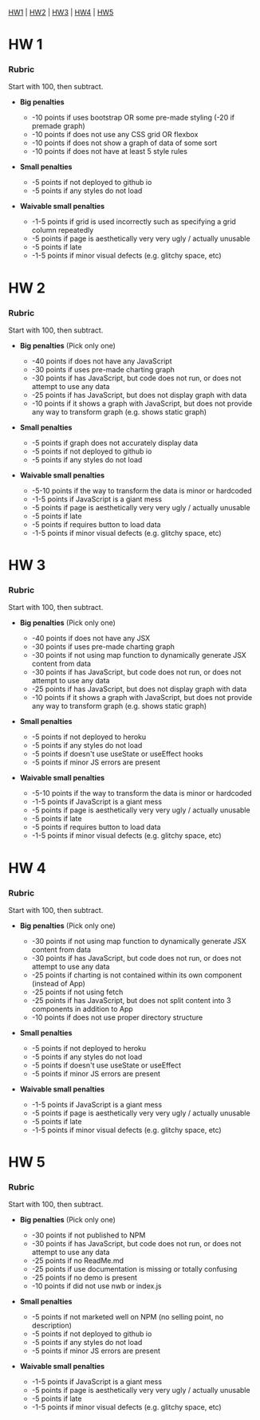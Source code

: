 [HW1](#hw-1) | [HW2](#hw-2) | [HW3](#hw-3) | [HW4](#hw-4) | [HW5](#hw-5)

# HW 1

### Rubric

Start with 100, then subtract.

* **Big penalties**
    * -10 points if uses bootstrap OR some pre-made styling (-20 if premade graph)
    * -10 points if does not use any CSS grid OR flexbox
    * -10 points if does not show a graph of data of some sort
    * -10 points if does not have at least 5 style rules

* **Small penalties**
    * -5 points if not deployed to github io
    * -5 points if any styles do not load

* **Waivable small penalties**
    * -1-5 points if grid is used incorrectly such as specifying a grid column repeatedly
    * -5 points if page is aesthetically very very ugly / actually unusable
    * -5 points if late
    * -1-5 points if minor visual defects (e.g. glitchy space, etc)


# HW 2

### Rubric

Start with 100, then subtract.

* **Big penalties** (Pick only one)
    * -40 points if does not have any JavaScript
    * -30 points if uses pre-made charting graph
    * -30 points if has JavaScript, but code does not run, or does not
      attempt to use any data
    * -25 points if has JavaScript, but does not display graph with data
    * -10 points if it shows a graph with JavaScript, but does not provide
      any way to transform graph (e.g. shows static graph)

* **Small penalties**
    * -5 points if graph does not accurately display data
    * -5 points if not deployed to github io
    * -5 points if any styles do not load

* **Waivable small penalties**
    * -5-10 points if the way to transform the data is minor or hardcoded
    * -1-5 points if JavaScript is a giant mess
    * -5 points if page is aesthetically very very ugly / actually unusable
    * -5 points if late
    * -5 points if requires button to load data
    * -1-5 points if minor visual defects (e.g. glitchy space, etc)


# HW 3

### Rubric

Start with 100, then subtract.

* **Big penalties** (Pick only one)
    * -40 points if does not have any JSX
    * -30 points if uses pre-made charting graph
    * -30 points if not using map function to dynamically generate JSX content from data
    * -30 points if has JavaScript, but code does not run, or does not
      attempt to use any data
    * -25 points if has JavaScript, but does not display graph with data
    * -10 points if it shows a graph with JavaScript, but does not provide
      any way to transform graph (e.g. shows static graph)

* **Small penalties**
    * -5 points if not deployed to heroku
    * -5 points if any styles do not load
    * -5 points if doesn't use useState or useEffect hooks
    * -5 points if minor JS errors are present

* **Waivable small penalties**
    * -5-10 points if the way to transform the data is minor or hardcoded
    * -1-5 points if JavaScript is a giant mess
    * -5 points if page is aesthetically very very ugly / actually unusable
    * -5 points if late
    * -5 points if requires button to load data
    * -1-5 points if minor visual defects (e.g. glitchy space, etc)


# HW 4

### Rubric

Start with 100, then subtract.

* **Big penalties** (Pick only one)
    * -30 points if not using map function to dynamically generate JSX content from data
    * -30 points if has JavaScript, but code does not run, or does not
      attempt to use any data
    * -25 points if charting is not contained within its own component (instead of App)
    * -25 points if not using fetch
    * -25 points if has JavaScript, but does not split content into 3 components in addition to App
    * -10 points if does not use proper directory structure

* **Small penalties**
    * -5 points if not deployed to heroku
    * -5 points if any styles do not load
    * -5 points if doesn't use useState or useEffect
    * -5 points if minor JS errors are present

* **Waivable small penalties**
    * -1-5 points if JavaScript is a giant mess
    * -5 points if page is aesthetically very very ugly / actually unusable
    * -5 points if late
    * -1-5 points if minor visual defects (e.g. glitchy space, etc)
    
# HW 5

### Rubric

Start with 100, then subtract.

* **Big penalties** (Pick only one)
    * -30 points if not published to NPM
    * -30 points if has JavaScript, but code does not run, or does not
      attempt to use any data
    * -25 points if no ReadMe.md
    * -25 points if use documentation is missing or totally confusing
    * -25 points if no demo is present
    * -10 points if did not use nwb or index.js

* **Small penalties**
    * -5 points if not marketed well on NPM (no selling point, no description)
    * -5 points if not deployed to github io
    * -5 points if any styles do not load
    * -5 points if minor JS errors are present

* **Waivable small penalties**
    * -1-5 points if JavaScript is a giant mess
    * -5 points if page is aesthetically very very ugly / actually unusable
    * -5 points if late
    * -1-5 points if minor visual defects (e.g. glitchy space, etc)
